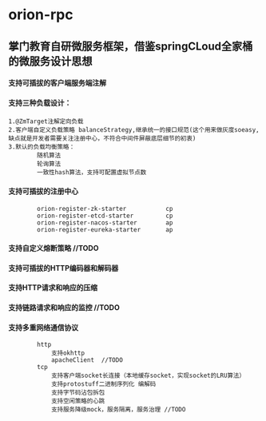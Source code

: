 # orion-rpc
## 掌门教育自研微服务框架，借鉴springCLoud全家桶的微服务设计思想

#### 支持可插拔的客户端服务端注解

#### 支持三种负载设计：
    1.@ZmTarget注解定向负载 
    2.客户端自定义负载策略 balanceStrategy,继承统一的接口规范(这个用来做灰度soeasy,缺点就是开发者需要关注注册中心，不符合中间件屏蔽底层细节的初衷)
    3.默认的负载均衡策略：
			随机算法
			轮询算法  
			一致性hash算法，支持可配置虚拟节点数   

#### 支持可插拔的注册中心
 		 						
			orion-register-zk-starter   	   	cp 		
			orion-register-etcd-starter   		cp		
			orion-register-nacos-starter   		ap	
			orion-register-eureka-starter   	ap		
                           

#### 支持自定义熔断策略     //TODO

#### 支持可插拔的HTTP编码器和解码器

#### 支持HTTP请求和响应的压缩

#### 支持链路请求和响应的监控    //TODO

#### 支持多重网络通信协议
			http
				支持okhttp
				apacheClient  //TODO
			tcp   
				支持客户端socket长连接（本地缓存socket，实现socket的LRU算法）
				支持protostuff二进制序列化 编解码
				支持字节码沾包拆包
				支持空闲策略的心跳
				支持服务降级mock，服务隔离，服务治理 //TODO
